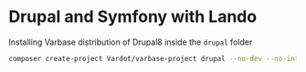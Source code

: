 # Drupal and Symfony with Lando

Installing Varbase distribution of Drupal8 inside the `drupal` folder

```bash
composer create-project Vardot/varbase-project drupal --no-dev --no-interaction
```
